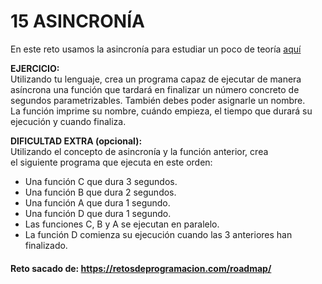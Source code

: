 # 15 ASINCRONÍA

En este reto usamos la asincronía para estudiar un poco de teoría [aquí](../../conceptos/ASINCRONIA.md)

**EJERCICIO:**  
Utilizando tu lenguaje, crea un programa capaz de ejecutar de manera asíncrona una función que tardará en finalizar un
número concreto de segundos parametrizables. También debes poder asignarle un nombre.  
La función imprime su nombre, cuándo empieza, el tiempo que durará su ejecución y cuando finaliza.

**DIFICULTAD EXTRA (opcional):**  
Utilizando el concepto de asincronía y la función anterior, crea  
el siguiente programa que ejecuta en este orden:

- Una función C que dura 3 segundos.
- Una función B que dura 2 segundos.
- Una función A que dura 1 segundo.
- Una función D que dura 1 segundo.
- Las funciones C, B y A se ejecutan en paralelo.
- La función D comienza su ejecución cuando las 3 anteriores han finalizado.

#### Reto sacado de: https://retosdeprogramacion.com/roadmap/